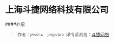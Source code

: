 上海斗捷网络科技有限公司
========================

####介绍
>作者：jesslu、 jing<br\>
>详情请浏览：[斗捷网络](http://www.shdoujie.com)